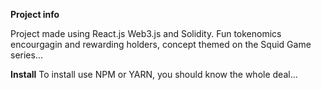 **Project info**

Project made using React.js Web3.js and Solidity. Fun tokenomics encourgagin and rewarding holders, concept themed on the Squid Game series...


**Install**
To install use NPM or YARN,  you should know the whole deal... 

